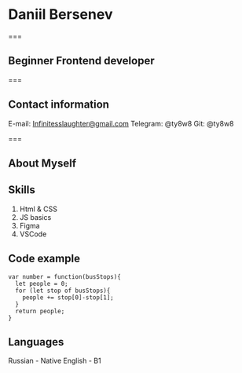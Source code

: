 # Daniil Bersenev 
===
## Beginner Frontend developer
===
## Contact information

E-mail: Infinitesslaughter@gmail.com
Telegram: @ty8w8
Git: @ty8w8

===

## About Myself

## Skills

1. Html & CSS
2. JS basics
3. Figma
4. VSCode

## Code example
```
var number = function(busStops){
  let people = 0;
  for (let stop of busStops){
    people += stop[0]-stop[1];
  }
  return people;
}
```
## Languages 
Russian - Native
English - B1
